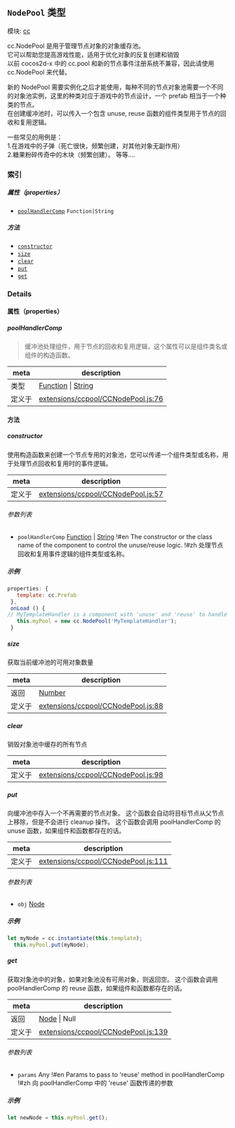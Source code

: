 ## `NodePool` 类型



模块: [cc](../modules/cc.md)


cc.NodePool 是用于管理节点对象的对象缓存池。<br/>
它可以帮助您提高游戏性能，适用于优化对象的反复创建和销毁<br/>
以前 cocos2d-x 中的 cc.pool 和新的节点事件注册系统不兼容，因此请使用 cc.NodePool 来代替。

新的 NodePool 需要实例化之后才能使用，每种不同的节点对象池需要一个不同的对象池实例，这里的种类对应于游戏中的节点设计，一个 prefab 相当于一个种类的节点。<br/>
在创建缓冲池时，可以传入一个包含 unuse, reuse 函数的组件类型用于节点的回收和复用逻辑。<br/>

一些常见的用例是：<br/>
     1.在游戏中的子弹（死亡很快，频繁创建，对其他对象无副作用）<br/>
     2.糖果粉碎传奇中的木块（频繁创建）。
     等等....


### 索引

##### 属性（properties）

  - [`poolHandlerComp`](#poolhandlercomp) `Function|String` 



##### 方法

  - [`constructor`](#constructor) 
  - [`size`](#size) 
  - [`clear`](#clear) 
  - [`put`](#put) 
  - [`get`](#get) 



### Details


#### 属性（properties）


##### poolHandlerComp

> 缓冲池处理组件，用于节点的回收和复用逻辑，这个属性可以是组件类名或组件的构造函数。

| meta | description |
|------|-------------|
| 类型 | <a href="https://developer.mozilla.org/en/JavaScript/Reference/Global_Objects/Function" class="crosslink external" target="_blank">Function</a> &#124; <a href="https://developer.mozilla.org/en/JavaScript/Reference/Global_Objects/String" class="crosslink external" target="_blank">String</a> |
| 定义于 | [extensions/ccpool/CCNodePool.js:76](https://github.com/cocos-creator/engine/blob/8f14bc42a40e57c2d3b846c4f7f26f1a1753232c/extensions/ccpool/CCNodePool.js#L76) |






<!-- Method Block -->
#### 方法


##### constructor

使用构造函数来创建一个节点专用的对象池，您可以传递一个组件类型或名称，用于处理节点回收和复用时的事件逻辑。

| meta | description |
|------|-------------|
| 定义于 | [extensions/ccpool/CCNodePool.js:57](https://github.com/cocos-creator/engine/blob/8f14bc42a40e57c2d3b846c4f7f26f1a1753232c/extensions/ccpool/CCNodePool.js#L57) |

###### 参数列表
- `poolHandlerComp` <a href="https://developer.mozilla.org/en/JavaScript/Reference/Global_Objects/Function" class="crosslink external" target="_blank">Function</a> &#124; <a href="https://developer.mozilla.org/en/JavaScript/Reference/Global_Objects/String" class="crosslink external" target="_blank">String</a> !#en The constructor or the class name of the component to control the unuse/reuse logic. !#zh 处理节点回收和复用事件逻辑的组件类型或名称。

##### 示例

```js
properties: {
   template: cc.Prefab
 },
 onLoad () {
// MyTemplateHandler is a component with 'unuse' and 'reuse' to handle events when node is reused or recycled.
   this.myPool = new cc.NodePool('MyTemplateHandler');
 }
```

##### size

获取当前缓冲池的可用对象数量

| meta | description |
|------|-------------|
| 返回 | <a href="https://developer.mozilla.org/en/JavaScript/Reference/Global_Objects/Number" class="crosslink external" target="_blank">Number</a> 
| 定义于 | [extensions/ccpool/CCNodePool.js:88](https://github.com/cocos-creator/engine/blob/8f14bc42a40e57c2d3b846c4f7f26f1a1753232c/extensions/ccpool/CCNodePool.js#L88) |



##### clear

销毁对象池中缓存的所有节点

| meta | description |
|------|-------------|
| 定义于 | [extensions/ccpool/CCNodePool.js:98](https://github.com/cocos-creator/engine/blob/8f14bc42a40e57c2d3b846c4f7f26f1a1753232c/extensions/ccpool/CCNodePool.js#L98) |



##### put

向缓冲池中存入一个不再需要的节点对象。
这个函数会自动将目标节点从父节点上移除，但是不会进行 cleanup 操作。
这个函数会调用 poolHandlerComp 的 unuse 函数，如果组件和函数都存在的话。

| meta | description |
|------|-------------|
| 定义于 | [extensions/ccpool/CCNodePool.js:111](https://github.com/cocos-creator/engine/blob/8f14bc42a40e57c2d3b846c4f7f26f1a1753232c/extensions/ccpool/CCNodePool.js#L111) |

###### 参数列表
- `obj` <a href="../classes/Node.html" class="crosslink">Node</a> 

##### 示例

```js
let myNode = cc.instantiate(this.template);
  this.myPool.put(myNode);
```

##### get

获取对象池中的对象，如果对象池没有可用对象，则返回空。
这个函数会调用 poolHandlerComp 的 reuse 函数，如果组件和函数都存在的话。

| meta | description |
|------|-------------|
| 返回 | <a href="../classes/Node.html" class="crosslink">Node</a> &#124; Null 
| 定义于 | [extensions/ccpool/CCNodePool.js:139](https://github.com/cocos-creator/engine/blob/8f14bc42a40e57c2d3b846c4f7f26f1a1753232c/extensions/ccpool/CCNodePool.js#L139) |

###### 参数列表
- `params` Any !#en Params to pass to 'reuse' method in poolHandlerComp !#zh 向 poolHandlerComp 中的 'reuse' 函数传递的参数

##### 示例

```js
let newNode = this.myPool.get();
```


